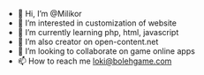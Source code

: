 - 👋 Hi, I’m @Milikor
- 👀 I’m interested in customization of website 
- 🌱 I’m currently learning php, html, javascript
- 🌱 I’m also creator on open-content.net
- 💞️ I’m looking to collaborate on game online apps
- 📫 How to reach me loki@bolehgame.com

<!---
Milikor/Milikor is a ✨ special ✨ repository because its `README.md` (this file) appears on your GitHub profile.
You can click the Preview link to take a look at your changes.
--->
